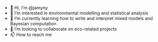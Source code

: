 - 👋 Hi, I’m @jamyny
- 👀 I’m interested in environmental modelling and statistical analysis
- 🌱 I’m currently learning how to write and interpret mixed models and Bayesian computation 
- 💞️ I’m looking to collaborate on eco-related projects
- 📫 How to reach me 

<!---
jamyny/jamyny is a ✨ special ✨ repository because its `README.md` (this file) appears on your GitHub profile.
You can click the Preview link to take a look at your changes.
--->
